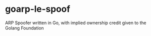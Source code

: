 # goarp-le-spoof
ARP Spoofer written in Go, with implied ownership credit given to the Golang Foundation
